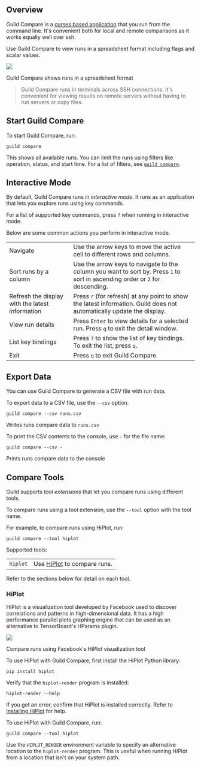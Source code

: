 <!-- -*- eval:(visual-line-mode 1) -*- -->

<div data-theme-toc="true"></div>
<div data-guild-docs="true"></div>

## Overview

Guild Compare is a [curses based application](https://en.wikipedia.org/wiki/Curses_(programming_library)) that you run from the command line. It's convenient both for local and remote comparisons as it works equally well over ssh.

Use Guild Compare to view runs in a spreadsheet format including flags and scalar values.

![](/assets/img/compare-feature-2.png)

<span data-guild-class="caption">Guild Compare shows runs in a spreadsheet format</span>

> <span data-guild-icon="check-circle" data-guild-class="callout tip"></span> Guild Compare runs in terminals across SSH connections. It's convenient for viewing results on remote servers without having to run servers or copy files.

## Start Guild Compare

To start Guild Compare, run:

``` command
guild compare
```

This shows all available runs. You can limit the runs using filters like operation, status, and start time. For a list of filters, see [`guild compare`](/commands/compare).

## Interactive Mode

By default, Guild Compare runs in *interactive mode*. It runs as an application that lets you explore runs using key commands.

For a list of supported key commands, press `?` when running in interactive mode.

Below are some common actions you perform in interactive mode.

| | |
|-|-|
| Navigate | Use the arrow keys to move the active cell to different rows and columns. |
| Sort runs by a column | Use the arrow keys to navigate to the column you want to sort by. Press `1` to sort in ascending order or `2` for descending. |
| Refresh the display with the latest information | Press `r` (for refresh) at any point to show the latest information. Guild does not automatically update the display. |
| View run details | Press `Enter` to view details for a selected run. Press `q` to exit the detail window. |
| List key bindings | Press `?` to show the list of key bindings. To exit the list, press `q`. |
| Exit | Press `q` to exit Guild Compare. |

## Export Data

You can use Guild Compare to generate a CSV file with run data.

To export data to a CSV file, use the `--csv` option.

``` command
guild compare --csv runs.csv
```

<span data-guild-class="caption">Writes runs compare data to `runs.csv`</span>

To print the CSV contents to the console, use `-` for the file name:

``` command
guild compare --csv -
```

<span data-guild-class="caption">Prints runs compare data to the console</span>

## Compare Tools

Guild supports *tool extensions* that let you compare runs using different tools.

To compare runs using a tool extension, use the `--tool` option with the tool name.

For example, to compare runs using HiPlot, run:

``` command
guild compare --tool hiplot
```

Supported tools:

|          |                                                                              |
|----------|------------------------------------------------------------------------------|
| `hiplot` | Use [HiPlot](https://facebookresearch.github.io/hiplot/) to compare runs. |

Refer to the sections below for detail on each tool.

### HiPlot

HiPlot is a visualization tool developed by Facebook used to discover correlations and patterns in high-dimensional data. It has a high performance parallel plots graphing engine that can be used as an alternative to TensorBoard's HParams plugin.

![](/assets/img/hiplot.png)

<span data-guild-class="caption">Compare runs using Facebook's HiPlot visualization tool</span>

To use HiPlot with Guild Compare, first install the HiPlot Python library:

``` command
pip install hiplot
```

Verify that the `hiplot-render` program is installed:

``` command
hiplot-render --help
```

If you get an error, confirm that HiPlot is installed correctly. Refer to [Installing HiPlot](https://facebookresearch.github.io/hiplot/getting_started.html#installing) for help.

To use HiPlot with Guild Compare, run:

``` command
guild compare --tool hiplot
```

Use the `HIPLOT_RENDER` environment variable to specify an alternative location to the `hiplot-render` program. This is useful when running HiPlot from a location that isn't on your system path.
